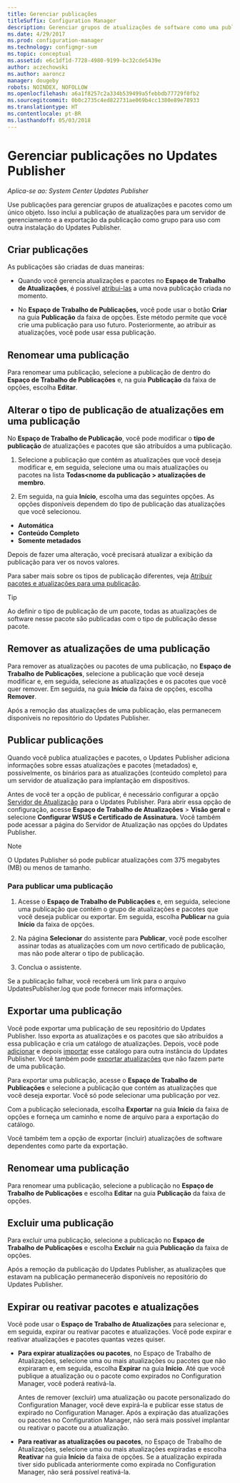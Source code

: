 ```yaml
---
title: Gerenciar publicações
titleSuffix: Configuration Manager
description: Gerenciar grupos de atualizações de software como uma publicação com o System Center Updates Publisher
ms.date: 4/29/2017
ms.prod: configuration-manager
ms.technology: configmgr-sum
ms.topic: conceptual
ms.assetid: e6c1df1d-7728-4980-9199-bc32cde5439e
author: aczechowski
ms.author: aaroncz
manager: dougeby
robots: NOINDEX, NOFOLLOW
ms.openlocfilehash: a6a1f8257c2a334b539499a5febbdb77729f0fb2
ms.sourcegitcommit: 0b0c2735c4ed822731ae069b4cc1380e89e78933
ms.translationtype: HT
ms.contentlocale: pt-BR
ms.lasthandoff: 05/03/2018
---
```

# <a name="manage-publications-in-updates-publisher"></a>Gerenciar publicações no Updates Publisher

*Aplica-se ao: System Center Updates Publisher*

Use publicações para gerenciar grupos de atualizações e pacotes como um único objeto. Isso inclui a publicação de atualizações para um servidor de gerenciamento e a exportação da publicação como grupo para uso com outra instalação do Updates Publisher.

## <a name="create-publications"></a>Criar publicações
As publicações são criadas de duas maneiras:

-   Quando você gerencia atualizações e pacotes no **Espaço de Trabalho de Atualizações**, é possível [atribui-las](/sccm/sum/tools/manage-updates-with-updates-publisher#assign-updates-and-bundles-to-a-publication) a uma nova publicação criada no momento.

-   No **Espaço de Trabalho de Publicações,** você pode usar o botão **Criar** na guia **Publicação** da faixa de opções. Este método permite que você crie uma publicação para uso futuro. Posteriormente, ao atribuir as atualizações, você pode usar essa publicação.

## <a name="rename-a-publication"></a>Renomear uma publicação
Para renomear uma publicação, selecione a publicação de dentro do **Espaço de Trabalho de Publicações** e, na guia **Publicação** da faixa de opções, escolha **Editar**.

## <a name="change-the-publication-type-of-updates-in-a-publication"></a>Alterar o tipo de publicação de atualizações em uma publicação
No **Espaço de Trabalho de Publicação**, você pode modificar o **tipo de publicação** de atualizações e pacotes que são atribuídos a uma publicação.

1. Selecione a publicação que contém as atualizações que você deseja modificar e, em seguida, selecione uma ou mais atualizações ou pacotes na lista **Todas&lt;nome da publicação > atualizações de membro**.

2. Em seguida, na guia **Início**, escolha uma das seguintes opções. As opções disponíveis dependem do tipo de publicação das atualizações que você selecionou.

  -   **Automática**
  -   **Conteúdo Completo**
  -   **Somente metadados**

Depois de fazer uma alteração, você precisará atualizar a exibição da publicação para ver os novos valores.

Para saber mais sobre os tipos de publicação diferentes, veja [Atribuir pacotes e atualizações para uma publicação](/sccm/sum/tools/manage-updates-with-updates-publisher#assign-updates-and-bundles-to-a-publication).

> [!TIP]    
> Ao definir o tipo de publicação de um pacote, todas as atualizações de software nesse pacote são publicadas com o tipo de publicação desse pacote.

## <a name="remove-updates-from-a-publication"></a>Remover as atualizações de uma publicação
Para remover as atualizações ou pacotes de uma publicação, no **Espaço de Trabalho de Publicações**, selecione a publicação que você deseja modificar e, em seguida, selecione as atualizações e os pacotes que você quer remover. Em seguida, na guia **Início** da faixa de opções, escolha **Remover**.

Após a remoção das atualizações de uma publicação, elas permanecem disponíveis no repositório do Updates Publisher.

## <a name="publish-publications"></a>Publicar publicações
Quando você publica atualizações e pacotes, o Updates Publisher adiciona informações sobre essas atualizações e pacotes (metadados) e, possivelmente, os binários para as atualizações (conteúdo completo) para um servidor de atualização para implantação em dispositivos.

Antes de você ter a opção de publicar, é necessário configurar a opção [Servidor de Atualização](/sccm/sum/tools/updates-publisher-options#update-server) para o Updates Publisher. Para abrir essa opção de configuração, acesse **Espaço de Trabalho de Atualizações** &gt; **Visão geral** e selecione **Configurar WSUS e Certificado de Assinatura.** Você também pode acessar a página do Servidor de Atualização nas opções do Updates Publisher.

> [!NOTE]   
> O Updates Publisher só pode publicar atualizações com 375 megabytes (MB) ou menos de tamanho.

### <a name="to-publish-a-publication"></a>Para publicar uma publicação

1.  Acesse o **Espaço de Trabalho de Publicações** e, em seguida, selecione uma publicação que contém o grupo de atualizações e pacotes que você deseja publicar ou exportar. Em seguida, escolha **Publicar** na guia **Início** da faixa de opções.

2.  Na página **Selecionar** do assistente para **Publicar**, você pode escolher assinar todas as atualizações com um novo certificado de publicação, mas não pode alterar o tipo de publicação.

3.  Conclua o assistente.

  Se a publicação falhar, você receberá um link para o arquivo UpdatesPublisher.log que pode fornecer mais informações.

## <a name="export-a-publication"></a>Exportar uma publicação
Você pode exportar uma publicação de seu repositório do Updates Publisher. Isso exporta as atualizações e os pacotes que são atribuídos a essa publicação e cria um catálogo de atualizações. Depois, você pode [adicionar](/sccm/sum/tools/updates-publisher-catalogs#add-software-update-catalogs) e depois [importar](/sccm/sum/tools/updates-publisher-catalogs#mport-updates) esse catálogo para outra instância do Updates Publisher. Você também pode [exportar atualizações](/sccm/sum/tools/manage-updates-with-updates-publisher#export-updates) que não fazem parte de uma publicação.

Para exportar uma publicação, acesse o **Espaço de Trabalho de Publicações** e selecione a publicação que contém as atualizações que você deseja exportar. Você só pode selecionar uma publicação por vez.

Com a publicação selecionada, escolha **Exportar** na guia **Início** da faixa de opções e forneça um caminho e nome de arquivo para a exportação do catálogo.

Você também tem a opção de exportar (incluir) atualizações de software dependentes como parte da exportação.

## <a name="rename-a-publication"></a>Renomear uma publicação
Para renomear uma publicação, selecione a publicação no **Espaço de Trabalho de Publicações** e escolha **Editar** na guia **Publicação** da faixa de opções.

## <a name="delete-a-publication"></a>Excluir uma publicação
Para excluir uma publicação, selecione a publicação no **Espaço de Trabalho de Publicações** e escolha **Excluir** na guia **Publicação** da faixa de opções.

Após a remoção da publicação do Updates Publisher, as atualizações que estavam na publicação permanecerão disponíveis no repositório do Updates Publisher.

## <a name="expire-or-reactivate-updates-and-bundles"></a>Expirar ou reativar pacotes e atualizações
Você pode usar o **Espaço de Trabalho de Atualizações** para selecionar e, em seguida, expirar ou reativar pacotes e atualizações. Você pode expirar e reativar atualizações e pacotes quantas vezes quiser.

-   **Para expirar atualizações ou pacotes**, no Espaço de Trabalho de Atualizações, selecione uma ou mais atualizações ou pacotes que não expiraram e, em seguida, escolha **Expirar** na guia **Início**. Até que você publique a atualização ou o pacote como expirados no Configuration Manager, você poderá reativá-la.

    Antes de remover (excluir) uma atualização ou pacote personalizado do Configuration Manager, você deve expirá-la e publicar esse status de expirado no Configuration Manager. Após a expiração das atualizações ou pacotes no Configuration Manager, não será mais possível implantar ou reativar o pacote ou a atualização.

-   **Para reativar as atualizações ou pacotes**, no Espaço de Trabalho de Atualizações, selecione uma ou mais atualizações expiradas e escolha **Reativar** na guia **Início** da faixa de opções. Se a atualização expirada tiver sido publicada anteriormente como expirada no Configuration Manager, não será possível reativá-la.
